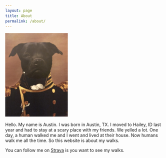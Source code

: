 ```yaml
---
layout: page
title: About
permalink: /about/
---
```


<img src="/images/austin.jpg" width="200">

Hello. My name is Austin. I was born in Austin, TX. I moved to Hailey, ID last year and had to stay at a scary place with my friends. We yelled a lot. One day, a human walked me and I went and lived at their house. Now humans walk me all the time. So this website is about my walks. 

You can follow me on [Strava](https://www.strava.com/athletes/52261782) is you want to see my walks. 